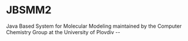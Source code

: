 JBSMM2
======
Java Based System for Molecular Modeling maintained by the Computer Chemistry Group at the University of Plovdiv --
